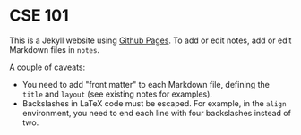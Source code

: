 CSE 101
======

This is a Jekyll website using [Github Pages](http://pages.github.com/). To add or edit notes, add or edit Markdown files in `notes`.

A couple of caveats:
* You need to add "front matter" to each Markdown file, defining the `title` and `layout` (see existing notes for examples).
* Backslashes in LaTeX code must be escaped. For example, in the `align` environment, you need to end each line with four backslashes instead of two.
